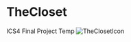 # TheCloset
ICS4 Final Project Temp
![TheClosetIcon](https://cdn.discordapp.com/attachments/1164038094782201856/1198849692763697202/TheClosetIcon.png)
